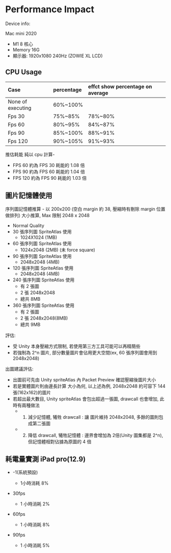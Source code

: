 # Performance Impact

Device info:

Mac mini 2020
* M1 8 核心
* Memory 16G
* 顯示器: 1920x1080 240Hz (ZOWIE XL LCD)

## CPU Usage

|Case|percentage|effct show percentage on average|
|:--|:--|:--|
|None of executing|60%~100%||
|Fps 30|75%~85%|78%~80%|
|Fps 60|80%~95%|84%~87%|
|Fps 90|85%~100%|88%~91%|
|Fps 120|90%~105%|91%~93%|

推估耗能 純以 cpu 計算-
- FPS 60 約為 FPS 30 耗能的 1.08 倍
- FPS 90 約為 FPS 60 耗能的 1.04 倍
- FPS 120 約為 FPS 90 耗能的 1.03 倍


## 圖片記憶體使用

序列圖記憶體推算 -  以 200x200 (空白 margin 約 38, 壓縮時有刪除 margin 位置做排列) 大小推算, Max 限制 2048 x 2048
- Normal Quality
- 30 張序列圖 SpriteAtlas 使用
  - 1024X1024 (1MB)
- 60 張序列圖 SpriteAtlas 使用
  - 1024x2048 (2MB) (未 force square)
- 90 張序列圖 SpriteAtlas 使用
  - 2048x2048 (4MB)
- 120 張序列圖 SpriteAtlas 使用
  - 2048x2048 (4MB)
- 240 張序列圖 SpriteAtlas 使用
  - 有 2 張圖
  - 2 張 2048x2048
  - 總共 8MB
- 360 張序列圖 SpriteAtlas 使用
  - 有 2 張圖
  - 2 張 2048x2048(8MB)
  - 總共 9MB

評估: 
* 受 Unity 本身壓縮方式限制, 若使用第三方工具可能可以再精簡些
* 若強制為 2^n 圖片, 部分數量圖片會佔用更大空間(ex, 60 張序列圖會用到 2048x2048)

出圖建議評估:
* 出圖前可先由 Unity spriteAtlas 內 Packet Preview 確認壓縮後圖片大小
* 若是實體圖片則由邊長計算 大小為何, 以上述為例, 2048x2048 約可容下 144 張(162x162)的圖片
* 若超出最大數目, Unity spriteAtlas 會包出超過一張圖, drawcall 也會增加, 此時有兩種做法
  * 1. 減少記憶體, 犧牲 drawcall : 讓 圖片維持 2048x2048, 多餘的圖則包成第二張圖
  * 2. 降低 drawcall, 犧牲記憶體 : 邊界會增加為 2倍(Unity 圖集都是 2^n), 但記憶體相對佔據為原圖的 4 倍

## 耗電量實測 iPad pro(12.9)

* -1(系統預設)
  * 1小時消耗 8%

* 30fps
  * 1 小時消耗 2%

* 60fps
  * 1 小時消耗 8%

* 90fps
  * 1 小時消耗 5%



